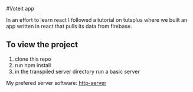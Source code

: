 #Voteit app

In an effort to learn react I followed a tutorial on tutsplus where we built an app written in react that pulls its data from firebase. 

## To view the project

1. clone this repo
2. run npm install 
3. in the transpiled server directory run a basic server

My prefered server software: [http-server](https://www.npmjs.com/package/http-server)